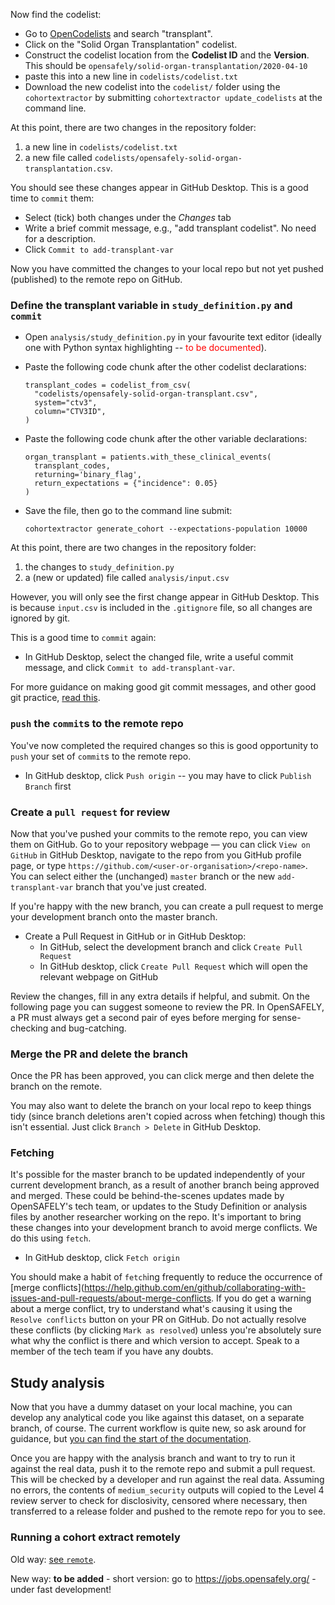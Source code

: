 
Now find the codelist:

* Go to [OpenCodelists](https://codelists.opensafely.org) and search "transplant".
* Click on the "Solid Organ Transplantation" codelist.
* Construct the codelist location from the **Codelist ID** and the **Version**. This should be `opensafely/solid-organ-transplantation/2020-04-10`
* paste this into a new line in `codelists/codelist.txt`
* Download the new codelist into the `codelist/` folder using the `cohortextractor` by submitting `cohortextractor update_codelists` at the command line.

At this point, there are two changes in the repository folder:

1. a new line in `codelists/codelist.txt`
2. a new file called `codelists/opensafely-solid-organ-transplantation.csv`.

You should see these changes appear in GitHub Desktop. This is a good time to `commit` them:

* Select (tick) both changes under the _Changes_ tab
* Write a brief commit message, e.g., "add transplant codelist". No need for a description.
* Click `Commit to add-transplant-var`

Now you have committed the changes to your local repo but not yet pushed (published) to the remote repo on GitHub.

### Define the transplant variable in `study_definition.py` and `commit`

* Open `analysis/study_definition.py` in your favourite text editor (ideally one with Python syntax highlighting -- <font color='red'>to be documented</font>).
* Paste the following code chunk after the other codelist declarations:

      transplant_codes = codelist_from_csv(
        "codelists/opensafely-solid-organ-transplant.csv",
        system="ctv3",
        column="CTV3ID",
      )

* Paste the following code chunk after the other variable declarations:

      organ_transplant = patients.with_these_clinical_events(
        transplant_codes,
        returning='binary_flag',
        return_expectations = {"incidence": 0.05}
      )

* Save the file, then go to the command line submit:

      cohortextractor generate_cohort --expectations-population 10000

At this point, there are two changes in the repository folder:

1. the changes to `study_definition.py`
2. a (new or updated) file called `analysis/input.csv`

However, you will only see the first change appear in GitHub Desktop. This is because `input.csv` is included in the `.gitignore` file, so all changes are ignored by git.

This is a good time to `commit` again:

* In GitHub Desktop, select the changed file, write a useful commit message, and click `Commit to add-transplant-var`.

For more guidance on making good git commit messages, and other good git practice, [read this](https://github.com/ebmdatalab/best_practice_guidance).

### `push` the `commit`s to the remote repo

You've now completed the required changes so this is good opportunity to `push` your set of `commit`s to the remote repo.

* In GitHub desktop, click `Push origin` -- you may have to click `Publish Branch` first

### Create a `pull request` for review

Now that you've pushed your commits to the remote repo, you can view them on GitHub. Go to your repository webpage &mdash; you can click `View on GitHub` in GitHub Desktop, navigate to the repo from you GitHub profile page, or type `https://github.com/<user-or-organisation>/<repo-name>`. You can select either the (unchanged) `master` branch or the new `add-transplant-var` branch that you've just created.

If you're happy with the new branch, you can create a pull request to merge your development branch onto the master branch.

* Create a Pull Request in GitHub or in GitHub Desktop:
   * In GitHub, select the development branch and click `Create Pull Request`
   * In GitHub desktop, click `Create Pull Request` which will open the relevant webpage on GitHub

Review the changes, fill in any extra details if helpful, and submit. On the following page you can suggest someone to review the PR. In OpenSAFELY, a PR must always get a second pair of eyes before merging for sense-checking and bug-catching.

### Merge the PR and delete the branch

Once the PR has been approved, you can click merge and then delete the branch on the remote.

You may also want to delete the branch on your local repo to keep things tidy (since branch deletions aren't copied across when fetching) though this isn't essential. Just click `Branch > Delete` in GitHub Desktop.

### Fetching

It's possible for the master branch to be updated independently of your current development branch, as a result of another branch being approved and merged. These could be behind-the-scenes updates made by OpenSAFELY's tech team, or updates to the Study Definition or analysis files by another researcher working on the repo. It's important to bring these changes into your development branch to avoid merge conflicts. We do this using `fetch`.

* In GitHub desktop, click `Fetch origin`

You should make a habit of `fetch`ing frequently to reduce the occurrence of [merge conflicts](https://help.github.com/en/github/collaborating-with-issues-and-pull-requests/about-merge-conflicts. If you do get a warning about a merge conflict, try to understand what's causing it using the `Resolve conflicts` button on your PR on GitHub. Do not actually resolve these conflicts (by clicking `Mark as resolved`) unless you're absolutely sure what why the conflict is there and which version to accept. Speak to a member of the tech team if you have any doubts.


## Study analysis

Now that you have a dummy dataset on your local machine, you can develop any analytical code you like against this dataset, on a separate branch, of course. The current workflow is quite new, so ask around for guidance, but [you can find the start of the documentation](pipelines-intro.md).

Once you are happy with the analysis branch and want to try to run it against the real data, push it to the remote repo and submit a pull request. This will be checked by a developer and run against the real data. Assuming no errors, the contents of `medium_security` outputs will copied to the Level 4 review server to check for disclosivity, censored where necessary, then transferred to a release folder and pushed to the remote repo for you to see.

### Running a cohort extract remotely

Old way: [see `remote`](https://github.com/opensafely/documentation/blob/new-onboarding/Onboarding%20analysts.md#remote).

New way: **to be added** - short version: go to https://jobs.opensafely.org/ - under fast development!
